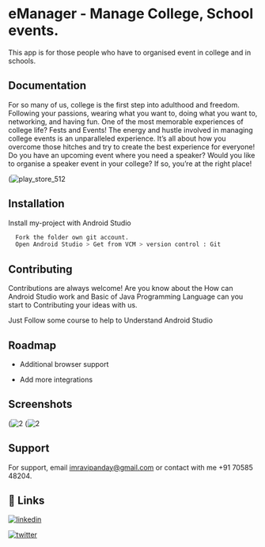 
# eManager - Manage College, School events.

This app is for those people who have to organised event in college and in schools.


## Documentation
For so many of us, college is the first step into adulthood and freedom. Following your passions, wearing what you want to, doing what you want to, networking, and having fun. One of the most memorable experiences of college life? Fests and Events! The energy and hustle involved in managing college events is an unparalleled experience. It’s all about how you overcome those hitches and try to create the best experience for everyone! Do you have an upcoming event where you need a speaker? Would you like to organise a speaker event in your college? If so, you’re at the right place! 


(![play_store_512](https://user-images.githubusercontent.com/74792529/228371900-23bc4b65-ecbd-4b41-a196-c7045c6b087b.png)


## Installation

Install my-project with Android Studio

```bash
  Fork the folder own git account.
  Open Android Studio > Get from VCM > version control : Git
```
    
## Contributing

Contributions are always welcome!
Are you know about the How can Android Studio work and Basic of Java Programming Language can you start to Contributing your ideas with us.

Just Follow some course to help to Understand Android Studio
## Roadmap

- Additional browser support

- Add more integrations


## Screenshots

(![2](https://user-images.githubusercontent.com/74792529/228372772-d50b78a4-6077-4bd0-8541-436e957c51cd.jpeg)
(![2](https://user-images.githubusercontent.com/74792529/228372809-23408885-46f1-4928-817c-9975968d2daa.jpeg)


## Support

For support, email imravipanday@gmail.com or 
contact with 
me +91 70585 48204.


## 🔗 Links
[![linkedin](https://img.shields.io/badge/link-0A66C2?style=for-the-badge&logo=link&logoColor=white)](https://mrravipande.bio.link/)

[![twitter](https://img.shields.io/badge/twitter-1DA1F2?style=for-the-badge&logo=twitter&logoColor=white)](https://twitter.com/mrravipande)

